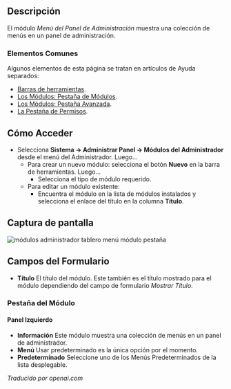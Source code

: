 <!-- Filename: Help4.x:Admin_Modules:_Administrator_Dashboard_Menu / Display title: Modules : Menu du tableau de bord de l'administrateur -->

## Descripción

El módulo *Menú del Panel de Administración* muestra una colección de menús en un panel de administración.

### Elementos Comunes

Algunos elementos de esta página se tratan en artículos de Ayuda separados:

* [Barras de herramientas](jdocmanual?article=help/common-elements/toolbars).
* [Los Módulos: Pestaña de Módulos](jdocmanual?article=help/modules/modules-module-tab).
* [Los Módulos: Pestaña Avanzada](jdocmanual?article=help/modules/modules-advanced-tab).
* [La Pestaña de Permisos](jdocmanual?article=help/common-elements/edit-permissions).

## Cómo Acceder

- Selecciona **Sistema → Administrar Panel → Módulos del Administrador** desde el
  menú del Administrador. Luego...
  - Para crear un nuevo módulo: selecciona el botón **Nuevo** en la barra de herramientas. Luego...
    - Selecciona el tipo de módulo requerido.
  - Para editar un módulo existente:
    - Encuentra el módulo en la lista de módulos instalados y selecciona el
      enlace del título en la columna **Título**.

## Captura de pantalla

![módulos administrador tablero menú módulo pestaña](../../../es/images/modules-admin/modules-administrator-dashboard-menu-module-tab.png)

## Campos del Formulario

- **Título** El título del módulo. Este también es el título mostrado para el módulo dependiendo del campo de formulario *Mostrar Título*.

### Pestaña del Módulo

#### Panel Izquierdo

- **Información** Este módulo muestra una colección de menús en un panel de administrador.
- **Menú** Usar predeterminado es la única opción por el momento.
- **Predeterminado** Seleccione uno de los Menús Predeterminados de la lista desplegable.

*Traducido por openai.com*

